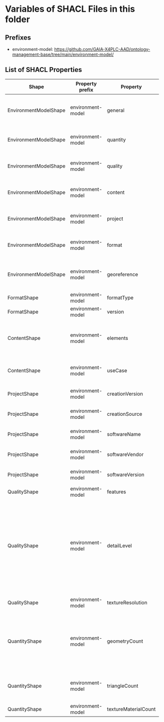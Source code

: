 # Variables of SHACL Files in this folder

## Prefixes

- environment-model: <https://github.com/GAIA-X4PLC-AAD/ontology-management-base/tree/main/environment-model/>

## List of SHACL Properties

| Shape | Property prefix | Property | MinCount | MaxCount | Description | Datatype/NodeKind | Filename |
| --- | --- | --- | --- | --- | --- | --- | --- |
| EnvironmentModelShape | environment-model | general | 1 | 1 | general object with properties for description, data, links, bundles |  | environment-model_shacl.ttl |
| EnvironmentModelShape | environment-model | quantity | 1 | 1 | quantity object with properties for quatity values |  | environment-model_shacl.ttl |
| EnvironmentModelShape | environment-model | quality | 1 | 1 | quality object with properties for quality values |  | environment-model_shacl.ttl |
| EnvironmentModelShape | environment-model | content | 1 | 1 | content object with properties for content informations |  | environment-model_shacl.ttl |
| EnvironmentModelShape | environment-model | project | 1 | 1 | project object with properties for project informations |  | environment-model_shacl.ttl |
| EnvironmentModelShape | environment-model | format | 1 | 1 | format object with properties for format informations |  | environment-model_shacl.ttl |
| EnvironmentModelShape | environment-model | georeference | 1 | 1 | georeference object with properties for georeference informations |  | environment-model_shacl.ttl |
| FormatShape | environment-model | formatType |  | 1 | Data type definition | <http://www.w3.org/2001/XMLSchema#string> | environment-model_shacl.ttl |
| FormatShape | environment-model | version |  | 1 | Version of data format | <http://www.w3.org/2001/XMLSchema#string> | environment-model_shacl.ttl |
| ContentShape | environment-model | elements |  | 1 | Listing, description of visual elements in the environment model | <http://www.w3.org/2001/XMLSchema#string> | environment-model_shacl.ttl |
| ContentShape | environment-model | useCase |  | 1 | the possible usages of the environment model | <http://www.w3.org/2001/XMLSchema#string> | environment-model_shacl.ttl |
| ProjectShape | environment-model | creationVersion |  | 1 | Tool for the creation of the data | <http://www.w3.org/2001/XMLSchema#string> | environment-model_shacl.ttl |
| ProjectShape | environment-model | creationSource |  | 1 | Tool for the creation of the data | <http://www.w3.org/2001/XMLSchema#string> | environment-model_shacl.ttl |
| ProjectShape | environment-model | softwareName |  | 1 | Name of the graphics engine | <http://www.w3.org/2001/XMLSchema#string> | environment-model_shacl.ttl |
| ProjectShape | environment-model | softwareVendor |  | 1 | Name of software vendor | <http://www.w3.org/2001/XMLSchema#string> | environment-model_shacl.ttl |
| ProjectShape | environment-model | softwareVersion |  | 1 | Version of graphics engine | <http://www.w3.org/2001/XMLSchema#string> | environment-model_shacl.ttl |
| QualityShape | environment-model | features | 0 | 1 | Description of quality features | <http://www.w3.org/2001/XMLSchema#string> | environment-model_shacl.ttl |
| QualityShape | environment-model | detailLevel |  | 1 | Category of the level of detail (High - highest level of detail with additional object enrichment, Medium - directly from data sources, with environment, Low - topological representation). | <http://www.w3.org/2001/XMLSchema#string> | environment-model_shacl.ttl |
| QualityShape | environment-model | textureResolution | 0 | 1 | Real texture resolution in meter (max?) | <http://www.w3.org/2001/XMLSchema#float> | environment-model_shacl.ttl |
| QuantityShape | environment-model | geometryCount |  | 1 | Total number of all geoemtries(all triangles with a material assignment), instances are considered only once | <http://www.w3.org/2001/XMLSchema#int> | environment-model_shacl.ttl |
| QuantityShape | environment-model | triangleCount |  | 1 | Total number of all triangles, instances are considered only once | <http://www.w3.org/2001/XMLSchema#int> | environment-model_shacl.ttl |
| QuantityShape | environment-model | textureMaterialCount |  | 1 | Number of textures | <http://www.w3.org/2001/XMLSchema#unsignedInt> | environment-model_shacl.ttl |
